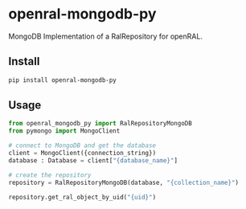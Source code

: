 # openral-mongodb-py
MongoDB Implementation of a RalRepository for openRAL.

## Install

```bash
pip install openral-mongodb-py
```

## Usage

```python
from openral_mongodb_py import RalRepositoryMongoDB
from pymongo import MongoClient

# connect to MongoDB and get the database
client = MongoClient({connection_string})
database : Database = client["{database_name}"]

# create the repository
repository = RalRepositoryMongoDB(database, "{collection_name}")

repository.get_ral_object_by_uid("{uid}")

```